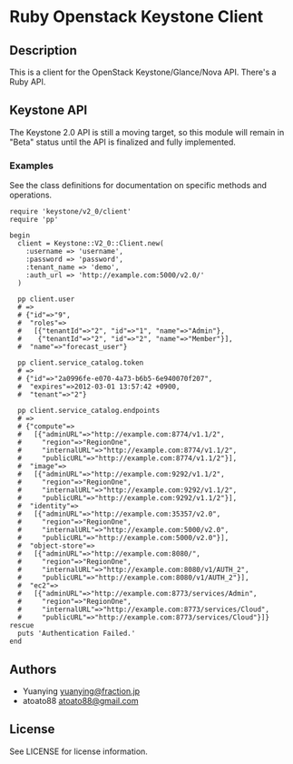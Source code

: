 Ruby Openstack Keystone Client
=============================================================

## Description

This is a client for the OpenStack Keystone/Glance/Nova API. There's a Ruby API.

## Keystone API

The Keystone 2.0 API is still a moving target, so this module will remain in
"Beta" status until the API is finalized and fully implemented.

### Examples

See the class definitions for documentation on specific methods and operations.

    require 'keystone/v2_0/client'
    require 'pp'

    begin
      client = Keystone::V2_0::Client.new(
        :username => 'username',
        :password => 'password',
        :tenant_name => 'demo',
        :auth_url => 'http://example.com:5000/v2.0/'
      )

      pp client.user
      # =>
      # {"id"=>"9",
      #  "roles"=>
      #   [{"tenantId"=>"2", "id"=>"1", "name"=>"Admin"},
      #    {"tenantId"=>"2", "id"=>"2", "name"=>"Member"}],
      #  "name"=>"forecast_user"}

      pp client.service_catalog.token
      # =>
      # {"id"=>"2a0996fe-e070-4a73-b6b5-6e940070f207",
      #  "expires"=>2012-03-01 13:57:42 +0900,
      #  "tenant"=>"2"}

      pp client.service_catalog.endpoints
      # =>
      # {"compute"=>
      #   [{"adminURL"=>"http://example.com:8774/v1.1/2",
      #     "region"=>"RegionOne",
      #     "internalURL"=>"http://example.com:8774/v1.1/2",
      #     "publicURL"=>"http://example.com:8774/v1.1/2"}],
      #  "image"=>
      #   [{"adminURL"=>"http://example.com:9292/v1.1/2",
      #     "region"=>"RegionOne",
      #     "internalURL"=>"http://example.com:9292/v1.1/2",
      #     "publicURL"=>"http://example.com:9292/v1.1/2"}],
      #  "identity"=>
      #   [{"adminURL"=>"http://example.com:35357/v2.0",
      #     "region"=>"RegionOne",
      #     "internalURL"=>"http://example.com:5000/v2.0",
      #     "publicURL"=>"http://example.com:5000/v2.0"}],
      #  "object-store"=>
      #   [{"adminURL"=>"http://example.com:8080/",
      #     "region"=>"RegionOne",
      #     "internalURL"=>"http://example.com:8080/v1/AUTH_2",
      #     "publicURL"=>"http://example.com:8080/v1/AUTH_2"}],
      #  "ec2"=>
      #   [{"adminURL"=>"http://example.com:8773/services/Admin",
      #     "region"=>"RegionOne",
      #     "internalURL"=>"http://example.com:8773/services/Cloud",
      #     "publicURL"=>"http://example.com:8773/services/Cloud"}]}
    rescue
      puts 'Authentication Failed.'
    end


## Authors

-   Yuanying <yuanying@fraction.jp>
-   atoato88 <atoato88@gmail.com>


## License

See LICENSE for license information.
